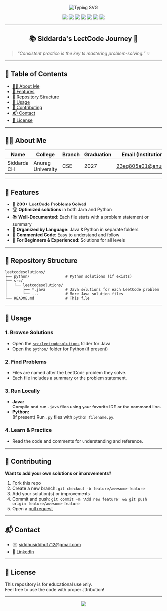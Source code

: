 <!-- Banner with animated typing effect (customize as you like!) -->
<p align="center">
  <img src="https://readme-typing-svg.demolab.com?font=Fira+Code&size=32&duration=3500&pause=1000&color=36BCF7&center=true&vCenter=true&width=600&height=45&lines=Welcome+to+Siddarda's+LeetCode+Solutions!;200%2B+Problems+Solved+in+Java+%26+Python+%F0%9F%94%A5" alt="Typing SVG" />
</p>

<p align="center">
  <img src="https://img.shields.io/github/stars/Siddardha-CH/leetcodesolutions?style=for-the-badge&color=yellow" />
  <img src="https://img.shields.io/github/forks/Siddardha-CH/leetcodesolutions?style=for-the-badge&color=orange" />
  <img src="https://img.shields.io/github/repo-size/Siddardha-CH/leetcodesolutions?style=for-the-badge&color=brightgreen" />
  <img src="https://img.shields.io/github/last-commit/Siddardha-CH/leetcodesolutions?style=for-the-badge&color=blueviolet" />
  <img src="https://img.shields.io/badge/Java-59%25-yellow?style=for-the-badge" />
  <img src="https://img.shields.io/badge/Python-41%25-blue?style=for-the-badge" />
  <a href="https://leetcode.com/u/siddardha_1712/">
    <img src="https://img.shields.io/badge/LeetCode-@siddardha_1712-orange?style=for-the-badge&logo=leetcode" />
  </a>
</p>

---

<h2 align="center">📚 Siddarda's LeetCode Journey 🚀</h2>

> _“Consistent practice is the key to mastering problem-solving.”_ 💡

---

## 📖 Table of Contents

- [👨‍💻 About Me](#about-me)
- [🌟 Features](#features)
- [📁 Repository Structure](#repository-structure)
- [🚀 Usage](#usage)
- [🤝 Contributing](#contributing)
- [📬 Contact](#contact)
- [📝 License](#license)

---

## 👨‍💻 About Me

| Name        | College            | Branch | Graduation | Email (Institutional)      | Email (Personal)             | LeetCode Profile                                |
|-------------|--------------------|--------|------------|----------------------------|------------------------------|-------------------------------------------------|
| Siddarda CH | Anurag University  | CSE    | 2027       | 23eg805a01@anurag.in       | siddhusiddhu1712@gmail.com   | [leetcode.com/u/siddardha_1712](https://leetcode.com/u/siddardha_1712/) |

---

## 🌟 Features

- 🎯 **200+ LeetCode Problems Solved**
- 🏆 **Optimized solutions** in both Java and Python
- 📚 **Well-Documented**: Each file starts with a problem statement or summary
- 🧩 **Organized by Language**: Java & Python in separate folders
- 💬 **Commented Code**: Easy to understand and follow
- 🔖 **For Beginners & Experienced**: Solutions for all levels

---

## 📁 Repository Structure

```plaintext
leetcodesolutions/
├── python/                # Python solutions (if exists)
├── src/
│   └── leetcodesolutions/
│       ├── *.java         # Java solutions for each LeetCode problem
│       └── ...            # More Java solution files
└── README.md              # This file
```

---

## 🚀 Usage

### 1. **Browse Solutions**
- Open the [`src/leetcodesolutions`](src/leetcodesolutions) folder for Java
- Open the `python/` folder for Python (if present)

### 2. **Find Problems**
- Files are named after the LeetCode problem they solve.
- Each file includes a summary or the problem statement.

### 3. **Run Locally**
- **Java:**  
  Compile and run `.java` files using your favorite IDE or the command line.
- **Python:**  
  (If present) Run `.py` files with `python filename.py`.

### 4. **Learn & Practice**
- Read the code and comments for understanding and reference.

---

## 🤝 Contributing

**Want to add your own solutions or improvements?**

1. Fork this repo
2. Create a new branch: `git checkout -b feature/awesome-feature`
3. Add your solution(s) or improvements
4. Commit and push: `git commit -m 'Add new feature' && git push origin feature/awesome-feature`
5. Open a [pull request](https://github.com/Siddardha-CH/leetcodesolutions/pulls)

---

## 📬 Contact

- ✉️ [siddhusiddhu1712@gmail.com](mailto:siddhusiddhu1712@gmail.com)
- 💼 [LinkedIn](https://www.linkedin.com/in/your-profile/) <!-- Replace with your LinkedIn link if you want -->

---

## 📝 License

This repository is for educational use only.  
Feel free to use the code with proper attribution!

---

<p align="center">
  <img src="https://capsule-render.vercel.app/api?type=waving&color=gradient&height=120&section=footer"/>
</p>
